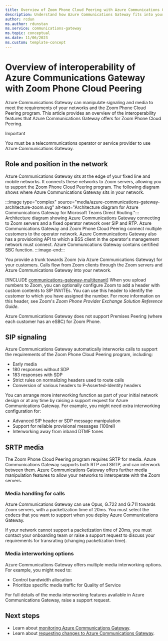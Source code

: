 ```yaml
---
title: Overview of Zoom Phone Cloud Peering with Azure Communications Gateway
description: Understand how Azure Communications Gateway fits into your fixed and mobile networks and into the Zoom Phone Cloud Peering program.
author: rcdun
ms.author: rdunstan
ms.service: communications-gateway
ms.topic: conceptual
ms.date: 11/06/2023
ms.custom: template-concept
---
```


# Overview of interoperability of Azure Communications Gateway with Zoom Phone Cloud Peering

Azure Communications Gateway can manipulate signaling and media to meet the requirements of your networks and the Zoom Phone Cloud Peering program. This article provides an overview of the interoperability features that Azure Communications Gateway offers for Zoom Phone Cloud Peering.

> [!IMPORTANT]
> You must be a telecommunications operator or service provider to use Azure Communications Gateway.

## Role and position in the network

Azure Communications Gateway sits at the edge of your fixed line and mobile networks. It connects these networks to Zoom servers, allowing you to support the Zoom Phone Cloud Peering program. The following diagram shows where Azure Communications Gateway sits in your network.


:::image type="complex" source="media/azure-communications-gateway-architecture-zoom.svg" alt-text="Architecture diagram for Azure Communications Gateway for Microsoft Teams Direct Routing.":::
    Architecture diagram showing Azure Communications Gateway connecting to Zoom servers and a fixed operator network over SIP and RTP. Azure Communications Gateway and Zoom Phone Cloud Peering connect multiple customers to the operator network. Azure Communications Gateway also has a provisioning API to which a BSS client in the operator's management network must connect. Azure Communications Gateway contains certified SBC function.
:::image-end:::


You provide a trunk towards Zoom (via Azure Communications Gateway) for your customers. Calls flow from Zoom clients through the Zoom servers and Azure Communications Gateway into your network.

[!INCLUDE [communications-gateway-multitenant](includes/communications-gateway-multitenant.md)] When you upload numbers to Zoom, you can optionally configure Zoom to add a header with custom contents to SIP INVITEs. You can use this header to identify the customer to which you have assigned the number. For more information on this header, see Zoom's _Zoom Phone Provider Exchange Solution Reference Guide_.

Azure Communications Gateway does not support Premises Peering (where each customer has an eSBC) for Zoom Phone.

## SIP signaling

Azure Communications Gateway automatically interworks calls to support the requirements of the Zoom Phone Cloud Peering program, including:

- Early media
- 180 responses without SDP
- 183 responses with SDP
- Strict rules on normalizing headers used to route calls
- Conversion of various headers to P-Asserted-Identity headers

You can arrange more interworking function as part of your initial network design or at any time by raising a support request for Azure Communications Gateway. For example, you might need extra interworking configuration for:

- Advanced SIP header or SDP message manipulation
- Support for reliable provisional messages (100rel)
- Interworking away from inband DTMF tones

## SRTP media

The Zoom Phone Cloud Peering program requires SRTP for media. Azure Communications Gateway supports both RTP and SRTP, and can interwork between them. Azure Communications Gateway offers further media manipulation features to allow your networks to interoperate with the Zoom servers.

### Media handling for calls

Azure Communications Gateway can use Opus, G.722 and G.711 towards Zoom servers, with a packetization time of 20ms. You must select the codecs that you want to support when you deploy Azure Communications Gateway.

If your network cannot support a packetization time of 20ms, you must contact your onboarding team or raise a support request to discuss your requirements for transrating (changing packetization time).

### Media interworking options

Azure Communications Gateway offers multiple media interworking options. For example, you might need to:

- Control bandwidth allocation
- Prioritize specific media traffic for Quality of Service

For full details of the media interworking features available in Azure Communications Gateway, raise a support request.

## Next steps

- Learn about [monitoring Azure Communications Gateway](monitor-azure-communications-gateway.md).
- Learn about [requesting changes to Azure Communications Gateway](request-changes.md).
